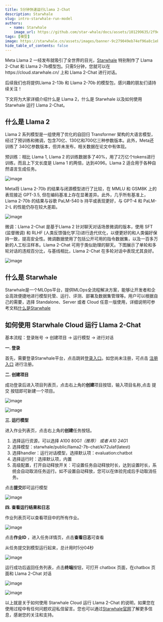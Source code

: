 ```yaml
---
title: 5分钟快速运行Llama 2-Chat
description: Starwhale 
slug: intro-starwhale-run-model
authors:
  - name: Starwhale
    image_url: https://github.com/star-whale/docs/assets/101299635/2f9e5c10-b829-434d-9bc1-39d138da2c:0c
tags: [模型]
image: https://starwhale.cn/assets/images/banner-9c279049eb74ef96a8c1eb6ac3636360.jpg
hide_table_of_contents: false
---
```


Meta Llama 2 一经发布就吸引了全世界的目光，[Starwhale](https://starwhale.cn/) 特别制作了 Llama 2-Chat 和 Llama 2-7b模型包。只需5分钟，您就可以在https://cloud.starwhale.cn/ 上和 Llama 2-Chat 进行对话。

后续我们也将提供Llama 2-13b 和 Llama 2-70b 的模型包，感兴趣的朋友们请持续关注！

下文将为大家详细介绍什么是 Llama 2，什么是 Starwhale 以及如何使用 Starwhale 运行 Llama 2-Chat。

## 什么是 Llama 2 

Llama 2 系列模型是一组使用了优化的自回归 Transformer 架构的大语言模型，经过了预训练和微调，包含70亿、130亿和700亿三种参数版本。此外，Meta还训练了 340亿参数版本，但并未发布，相关数据在论文中有体现。

预训练：相比 Llama 1, Llama 2 的训练数据多了40%，用了2万亿个tokens进行训练，而且上下文长度是 Llama 1 的两倍，达到4096。Llama 2 适合用于各种自然语言生成任务。

![image](https://github.com/star-whale/docs/assets/101299635/638a0d16-0126-458b-b425-84d9d7d18523)

Meta将 Llama 2-70b 的结果与闭源模型进行了比较，在 MMLU 和 GSM8K 上的表现接近 GPT-3.5, 但在编码基准上存在显著差异。此外，几乎所有基准上， Llama 2-70b 的结果与谷歌 PaLM-540 b 持平或表现更好，与 GPT-4 和 PaLM-2-L 的性能仍存在较大差距。

![image](https://github.com/star-whale/docs/assets/101299635/8dd71a5a-471d-412a-8631-c4ada99d8ed2)

微调：Llama 2-Chat 是基于Llama 2 针对聊天对话场景微调的版本，使用 SFT (监督微调) 和 RLHF (人类反馈强化学习)进行迭代优化，以便更好的和人类偏好保持一致，提高安全性。微调数据使用了包括公开可用的指令数据集，以及一百多万新的人工标注样本。Llama 2-Chat 可用于类似助理的聊天。下图展示了单轮和多轮对话的违规百分比，与基线相比，Llama 2-Chat 在多轮对话中表现尤其良好。

![image](https://github.com/star-whale/docs/assets/101299635/776e31b8-ea32-4a4c-9568-18117f933812)

## 什么是 Starwhale

Starwhale是一个MLOps平台，提供MLOps全流程解决方案，能够让开发者和企业高效便捷地进行模型托管、运行、评测、部署及数据集管理等。用户可以根据自己的需要，选择 Standalone、Server 或者 Cloud 任意一版使用，详细说明可参考文档[什么是Starwhale](https://starwhale.cn/docs/) 

## 如何使用 Starwhale Cloud 运行 Llama 2-Chat

基本流程：登录账号 → 创建项目 → 运行模型 → 进行对话

**一. 登录**

首先，需要登录Starwhale平台，点击跳转[登录入口](https://cloud.starwhale.cn/login?lang=zh)。如您尚未注册，可点击 [注册入口](https://cloud.starwhale.cn/signup) 进行注册。

**二. 创建项目**

成功登录后进入项目列表页，点击右上角的**创建**项目按钮，输入项目名称,点击 提交 按钮即可新建一个项目。

![image](https://github.com/star-whale/docs/assets/101299635/5228104d-eb26-4504-aa40-838c5bf177c2)

![image](https://github.com/star-whale/docs/assets/101299635/2494cac8-44f2-4d94-866d-a4d3cc01c453)

**三. 运行模型**

进入作业列表页，点击右上角的**创建**任务按钮。

 1) 选择运行资源，可以选择 A100 80G*1（推荐） 或者 A10 24G*1
 2) 选择模型：starwhale/public/llama2-7b-chat/ki72ulaf(latest)  
 3) 选择handler：运行对话模型，选择默认项：evaluation:chatbot
 4) 选择运行时：选择默认项，内置
 5) 高级配置，打开自动释放开关：可设置任务自动释放时长，达到设置时长，系统会自动取消任务运行。如不设置自动释放，您可以在体验完成后手动取消任务。

点击**提交**即可运行模型

![image](https://github.com/star-whale/docs/assets/101299635/cc21187a-a40b-44a3-bce7-c785d5fc8d7b)

**四. 查看运行结果和日志**

作业列表页可以查看项目中的所有作业。

![image](https://github.com/star-whale/docs/assets/101299635/5790352b-2d5f-44a5-8ac5-0fe02996b721)

点击**作业ID** ，进入任务详情页，点击**查看日志**可查看

从任务提交到模型运行起来，总计用时5分04秒

![image](https://github.com/star-whale/docs/assets/101299635/c412a427-f5b1-4b34-ab3f-95237f79ced4)

运行成功后返回任务列表，点击**终端**按钮，可打开 chatbox 页面，在chatbox 页面和 Llama 2-Chat 对话

![image](https://github.com/star-whale/docs/assets/101299635/e6e93ab4-d7ca-4bbb-a89a-14850e36ffcb)

![image](https://github.com/star-whale/docs/assets/101299635/e75f2221-f7ca-4492-981b-7672a2ed65eb)

以上就是关于如何使用 Starwhale Cloud 运行 Llama 2-Chat 的说明，如果您在使用过程中有任何问题欢迎私信留言。您也可以通过[Starwhale官网](https://cloud.starwhale.cn/)了解更多信息，感谢您的关注和支持。
